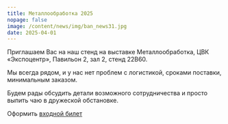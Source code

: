 ```yaml
---
title: Металлообработка 2025
nopage: false
image: /content/news/img/ban_news31.jpg
date: 2025-04-01
---
```

Приглашаем Вас на наш стенд на выставке Металлообработка,  ЦВК «Экспоцентр», Павильон 2, зал 2, стенд 22B60.

М﻿ы всегда рядом, и у нас нет проблем с логистикой, сроками поставки, минимальным заказом.


Будем рады обсудить детали возможного сотрудничества и просто выпить чаю в дружеской обстановке.

Оформить [входной билет](https://www.metobr-expo.ru/ru/visitors/ticket/)
